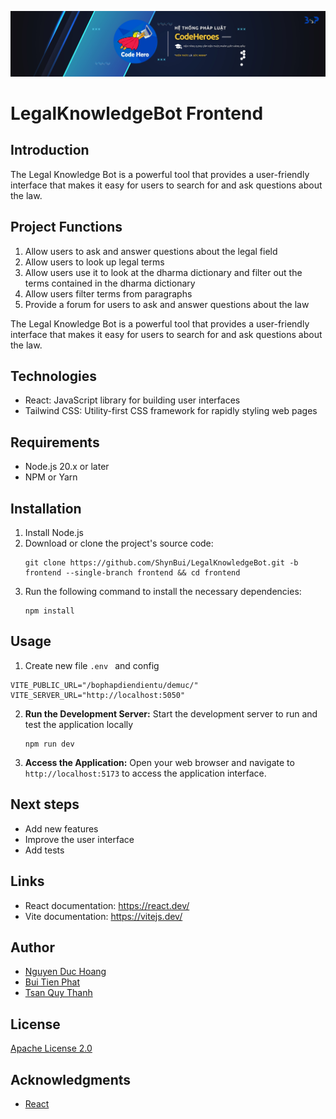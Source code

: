 ![Local Image](src/assets/banner.png)

# LegalKnowledgeBot Frontend

## Introduction

The Legal Knowledge Bot is a powerful tool that provides a user-friendly interface that makes it easy for users to search for and ask questions about the law.

## Project Functions
1. Allow users to ask and answer questions about the legal field
2. Allow users to look up legal terms
3. Allow users use it to look at the dharma dictionary and filter out the terms contained in the dharma dictionary
4. Allow users filter terms from paragraphs
5. Provide a forum for users to ask and answer questions about the law
   
The Legal Knowledge Bot is a powerful tool that provides a user-friendly interface that makes it easy for users to search for and ask questions about the law.

## Technologies

-   React: JavaScript library for building user interfaces
-   Tailwind CSS: Utility-first CSS framework for rapidly styling web pages

## Requirements

-   Node.js 20.x or later
-   NPM or Yarn

## Installation

1. Install Node.js
2. Download or clone the project's source code:
    ```
    git clone https://github.com/ShynBui/LegalKnowledgeBot.git -b frontend --single-branch frontend && cd frontend
    ```
3. Run the following command to install the necessary dependencies:
    ```
    npm install
    ```

## Usage

1. Create new file ```.env ``` and config 
```
VITE_PUBLIC_URL="/bophapdiendientu/demuc/"
VITE_SERVER_URL="http://localhost:5050"
```
2. **Run the Development Server:** Start the development server to run and test the application locally
    ```
    npm run dev
    ```
3. **Access the Application:** Open your web browser and navigate to `http://localhost:5173` to access the application interface.

## Next steps

-   Add new features
-   Improve the user interface
-   Add tests

## Links

-   React documentation: https://react.dev/
-   Vite documentation: https://vitejs.dev/

## Author

-   [Nguyen Duc Hoang](https://github.com/duchoaang)
-   [Bui Tien Phat](https://github.com/ShynBui)
-   [Tsan Quy Thanh](https://github.com/quythanh)

## License

[Apache License 2.0](http://www.apache.org/licenses/)

## Acknowledgments

-   [React](https://react.dev/)
